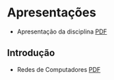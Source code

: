 
# Apresentações

- Apresentação da disciplina [PDF](./slides/_00-intro.slides.pdf)

## Introdução

- Redes de Computadores [PDF](pathname:///slides/RC/01-Introducao/01-Redes.md.slides.pdf)